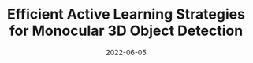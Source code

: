 ---
title: "Efficient Active Learning Strategies for Monocular 3D Object Detection"
collection: publications
permalink: /publication/2022-Efficient
date: 2022-06-05
venue: 'IEEE Intelligent Vehicles Conference (Oral Presentation)'
year: '2022'
paperurl: 'http://ieeexplore.ieee.org'
authors: 'A. Hekimoglu, M. Schmidt, M. Alvaro, G. Rigoll'
link: 'https://doi.org/'
code: 'http://ieeexplore.ieee.org'
---